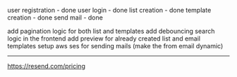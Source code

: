 user registration - done
user login - done
list creation - done
template creation - done
send mail - done

add pagination logic for both list and templates
add debouncing search logic in the frontend
add preview for already created list and email templates
setup aws ses for sending mails (make the from email dynamic)

--------------
https://resend.com/pricing